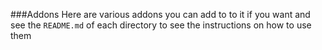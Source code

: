 ###Addons
Here are various addons you can add to to it if you want and see the `README.md` of each directory to see the instructions on how to use them
